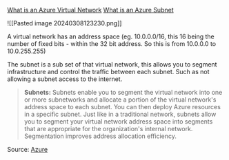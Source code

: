 [What is an Azure Virtual Network](https://learn.microsoft.com/en-us/azure/virtual-network/virtual-networks-overview)
[What is an Azure Subnet](https://learn.microsoft.com/en-us/azure/virtual-network/concepts-and-best-practices)

![[Pasted image 20240308123230.png]]

A virtual network has an address space (eg. 10.0.0.0/16, this 16 being the number of fixed bits - within the 32 bit address. So this is from 10.0.0.0 to 10.0.255.255)

The subnet is a sub set of that virtual network, this allows you to segment infrastructure and control the traffic between each subnet. Such as not allowing a subnet access to the internet.

> **Subnets:** Subnets enable you to segment the virtual network into one or more subnetworks and allocate a portion of the virtual network's address space to each subnet. You can then deploy Azure resources in a specific subnet. Just like in a traditional network, subnets allow you to segment your virtual network address space into segments that are appropriate for the organization's internal network. Segmentation improves address allocation efficiency.

Source: [Azure](https://learn.microsoft.com/en-us/azure/virtual-network/concepts-and-best-practices)